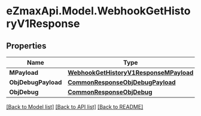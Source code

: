 
# eZmaxApi.Model.WebhookGetHistoryV1Response

## Properties

Name | Type | Description | Notes
------------ | ------------- | ------------- | -------------
**MPayload** | [**WebhookGetHistoryV1ResponseMPayload**](WebhookGetHistoryV1ResponseMPayload.md) |  | 
**ObjDebugPayload** | [**CommonResponseObjDebugPayload**](CommonResponseObjDebugPayload.md) |  | [optional] 
**ObjDebug** | [**CommonResponseObjDebug**](CommonResponseObjDebug.md) |  | [optional] 

[[Back to Model list]](../README.md#documentation-for-models)
[[Back to API list]](../README.md#documentation-for-api-endpoints)
[[Back to README]](../README.md)

